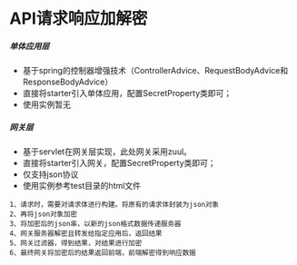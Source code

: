 # API请求响应加解密
##### 单体应用层
* 基于spring的控制器增强技术（ControllerAdvice、RequestBodyAdvice和ResponseBodyAdvice）
* 直接将starter引入单体应用，配置SecretProperty类即可；
* 使用实例暂无
##### 网关层
* 基于servlet在网关层实现，此处网关采用zuul。
* 直接将starter引入网关，配置SecretProperty类即可；
* 仅支持json协议
* 使用实例参考test目录的html文件
```text
1、请求时，需要对请求体进行构建。将原有的请求体封装为json对象
2、再将json对象加密
3、将加密后的json串，以新的json格式数据传递服务器
4、网关服务器解密且转发给指定应用后，返回结果
5、网关过滤器，得到结果，对结果进行加密
6、最终网关将加密后的结果返回前端，前端解密得到响应数据
```